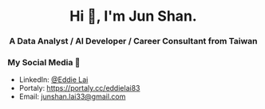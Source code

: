 <h1 align="center">Hi 👋, I'm Jun Shan.</h1>
<h3 align="center"> A Data Analyst / AI Developer /  Career Consultant  from Taiwan</h3>


### My Social Media 💬
- LinkedIn: [@Eddie Lai](https://www.linkedin.com/in/eddielai0803/)
- Portaly: https://portaly.cc/eddielai83
- Email: junshan.lai33@gmail.com


<!--
**Jun-ShanLai/Jun-ShanLai** is a ✨ _special_ ✨ repository because its `README.md` (this file) appears on your GitHub profile.

Here are some ideas to get you started:

- 🔭 I’m currently working on ...
- 🌱 I’m currently learning ...
- 👯 I’m looking to collaborate on ...
- 🤔 I’m looking for help with ...
- 💬 Ask me about ...
- 📫 How to reach me: ...
- 😄 Pronouns: ...
- ⚡ Fun fact: ...
-->




